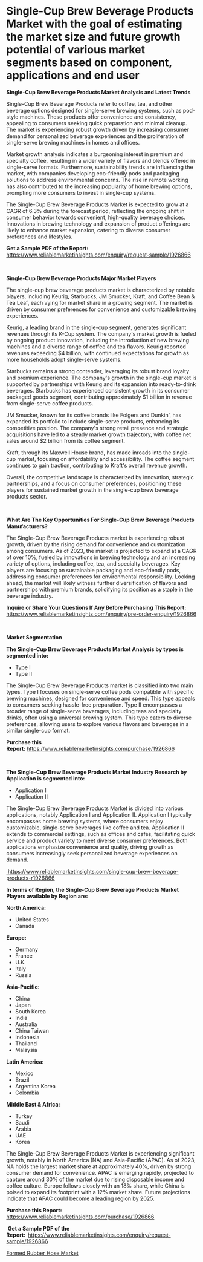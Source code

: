 <p><h1>Single-Cup Brew Beverage Products Market with the goal of estimating the market size and future growth potential of various market segments based on component, applications and end user</h1></p><p><strong>Single-Cup Brew Beverage Products Market Analysis and Latest Trends</strong></p>
<p><p>Single-Cup Brew Beverage Products refer to coffee, tea, and other beverage options designed for single-serve brewing systems, such as pod-style machines. These products offer convenience and consistency, appealing to consumers seeking quick preparation and minimal cleanup. The market is experiencing robust growth driven by increasing consumer demand for personalized beverage experiences and the proliferation of single-serve brewing machines in homes and offices.</p><p>Market growth analysis indicates a burgeoning interest in premium and specialty coffee, resulting in a wider variety of flavors and blends offered in single-serve formats. Furthermore, sustainability trends are influencing the market, with companies developing eco-friendly pods and packaging solutions to address environmental concerns. The rise in remote working has also contributed to the increasing popularity of home brewing options, prompting more consumers to invest in single-cup systems.</p><p>The Single-Cup Brew Beverage Products Market is expected to grow at a CAGR of 6.3% during the forecast period, reflecting the ongoing shift in consumer behavior towards convenient, high-quality beverage choices. Innovations in brewing technology and expansion of product offerings are likely to enhance market expansion, catering to diverse consumer preferences and lifestyles.</p></p>
<p><strong>Get a Sample PDF of the Report:&nbsp;</strong> <a href="https://www.reliablemarketinsights.com/enquiry/request-sample/1926866?utm_campaign=2012&utm_medium=2&utm_source=Github&utm_content=ia&utm_term=15012025&utm_id=single-cup-brew-beverage-products">https://www.reliablemarketinsights.com/enquiry/request-sample/1926866</a></p>
<p>&nbsp;</p>
<p><strong>Single-Cup Brew Beverage Products Major Market Players</strong></p>
<p><p>The single-cup brew beverage products market is characterized by notable players, including Keurig, Starbucks, JM Smucker, Kraft, and Coffee Bean & Tea Leaf, each vying for market share in a growing segment. The market is driven by consumer preferences for convenience and customizable brewing experiences.</p><p>Keurig, a leading brand in the single-cup segment, generates significant revenues through its K-Cup system. The company's market growth is fueled by ongoing product innovation, including the introduction of new brewing machines and a diverse range of coffee and tea flavors. Keurig reported revenues exceeding $4 billion, with continued expectations for growth as more households adopt single-serve systems.</p><p>Starbucks remains a strong contender, leveraging its robust brand loyalty and premium experience. The company's growth in the single-cup market is supported by partnerships with Keurig and its expansion into ready-to-drink beverages. Starbucks has experienced consistent growth in its consumer packaged goods segment, contributing approximately $1 billion in revenue from single-serve coffee products.</p><p>JM Smucker, known for its coffee brands like Folgers and Dunkin', has expanded its portfolio to include single-serve products, enhancing its competitive position. The company's strong retail presence and strategic acquisitions have led to a steady market growth trajectory, with coffee net sales around $2 billion from its coffee segment.</p><p>Kraft, through its Maxwell House brand, has made inroads into the single-cup market, focusing on affordability and accessibility. The coffee segment continues to gain traction, contributing to Kraft's overall revenue growth.</p><p>Overall, the competitive landscape is characterized by innovation, strategic partnerships, and a focus on consumer preferences, positioning these players for sustained market growth in the single-cup brew beverage products sector.</p></p>
<p>&nbsp;</p>
<p><strong>What Are The Key Opportunities For Single-Cup Brew Beverage Products Manufacturers?</strong></p>
<p><p>The Single-Cup Brew Beverage Products market is experiencing robust growth, driven by the rising demand for convenience and customization among consumers. As of 2023, the market is projected to expand at a CAGR of over 10%, fueled by innovations in brewing technology and an increasing variety of options, including coffee, tea, and specialty beverages. Key players are focusing on sustainable packaging and eco-friendly pods, addressing consumer preferences for environmental responsibility. Looking ahead, the market will likely witness further diversification of flavors and partnerships with premium brands, solidifying its position as a staple in the beverage industry.</p></p>
<p><strong>Inquire or Share Your Questions If Any Before Purchasing This Report:</strong> <a href="https://www.reliablemarketinsights.com/enquiry/pre-order-enquiry/1926866?utm_campaign=2012&utm_medium=2&utm_source=Github&utm_content=ia&utm_term=15012025&utm_id=single-cup-brew-beverage-products">https://www.reliablemarketinsights.com/enquiry/pre-order-enquiry/1926866</a></p>
<p>&nbsp;</p>
<p><strong>Market Segmentation</strong></p>
<p><strong>The Single-Cup Brew Beverage Products Market Analysis by types is segmented into:</strong></p>
<p><ul><li>Type I</li><li>Type II</li></ul></p>
<p><p>The Single-Cup Brew Beverage Products market is classified into two main types. Type I focuses on single-serve coffee pods compatible with specific brewing machines, designed for convenience and speed. This type appeals to consumers seeking hassle-free preparation. Type II encompasses a broader range of single-serve beverages, including teas and specialty drinks, often using a universal brewing system. This type caters to diverse preferences, allowing users to explore various flavors and beverages in a similar single-cup format.</p></p>
<p><strong>Purchase this Report:&nbsp;</strong><a href="https://www.reliablemarketinsights.com/purchase/1926866?utm_campaign=2012&utm_medium=2&utm_source=Github&utm_content=ia&utm_term=15012025&utm_id=single-cup-brew-beverage-products">https://www.reliablemarketinsights.com/purchase/1926866</a></p>
<p>&nbsp;</p>
<p><strong>The Single-Cup Brew Beverage Products Market Industry Research by Application is segmented into:</strong></p>
<p><ul><li>Application I</li><li>Application II</li></ul></p>
<p><p>The Single-Cup Brew Beverage Products Market is divided into various applications, notably Application I and Application II. Application I typically encompasses home brewing systems, where consumers enjoy customizable, single-serve beverages like coffee and tea. Application II extends to commercial settings, such as offices and cafes, facilitating quick service and product variety to meet diverse consumer preferences. Both applications emphasize convenience and quality, driving growth as consumers increasingly seek personalized beverage experiences on demand.</p></p>
<p><a href="https://www.reliablemarketinsights.com/single-cup-brew-beverage-products-r1926866?utm_campaign=2012&utm_medium=2&utm_source=Github&utm_content=ia&utm_term=15012025&utm_id=single-cup-brew-beverage-products">&nbsp;https://www.reliablemarketinsights.com/single-cup-brew-beverage-products-r1926866</a></p>
<p><strong>In terms of Region, the Single-Cup Brew Beverage Products Market Players available by Region are:</strong></p>
<p>
    <p> <strong> North America: </strong>
        <ul>
            <li>United States</li>
            <li>Canada</li>
        </ul>
        </p> 
    <p> <strong> Europe: </strong>
        <ul>
            <li>Germany</li>
            <li>France</li>
            <li>U.K.</li>
            <li>Italy</li>
            <li>Russia</li>
        </ul>
        </p> 
    <p> <strong> Asia-Pacific: </strong>
        <ul>
            <li>China</li>
            <li>Japan</li>
            <li>South Korea</li>
            <li>India</li>
            <li>Australia</li>
            <li>China Taiwan</li>
            <li>Indonesia</li>
            <li>Thailand</li>
            <li>Malaysia</li>
        </ul>
        </p> 
    <p> <strong> Latin America: </strong>
        <ul>
            <li>Mexico</li>
            <li>Brazil</li>
            <li>Argentina Korea</li>
            <li>Colombia</li>
        </ul>
        </p> 
    <p> <strong> Middle East & Africa: </strong>
        <ul>
            <li>Turkey</li>
            <li>Saudi</li>
            <li>Arabia</li>
            <li>UAE</li>
            <li>Korea</li>
        </ul>
    </p>
    </p>
<p><p>The Single-Cup Brew Beverage Products Market is experiencing significant growth, notably in North America (NA) and Asia-Pacific (APAC). As of 2023, NA holds the largest market share at approximately 40%, driven by strong consumer demand for convenience. APAC is emerging rapidly, projected to capture around 30% of the market due to rising disposable income and coffee culture. Europe follows closely with an 18% share, while China is poised to expand its footprint with a 12% market share. Future projections indicate that APAC could become a leading region by 2025.</p></p>
<p><strong>Purchase this Report: </strong><a href="https://www.reliablemarketinsights.com/purchase/1926866?utm_campaign=2012&utm_medium=2&utm_source=Github&utm_content=ia&utm_term=15012025&utm_id=single-cup-brew-beverage-products">https://www.reliablemarketinsights.com/purchase/1926866</a></p>
<p>&nbsp;<strong>Get a Sample PDF of the Report:&nbsp;&nbsp;</strong><a href="https://www.reliablemarketinsights.com/enquiry/request-sample/1926866?utm_campaign=2012&utm_medium=2&utm_source=Github&utm_content=ia&utm_term=15012025&utm_id=single-cup-brew-beverage-products">https://www.reliablemarketinsights.com/enquiry/request-sample/1926866</a></p>
<p><strong></strong></p>
<p><p><a href="https://github.com/JakirUddin511/Market-Research-Report-List-1/blob/main/formed-rubber-hose-market.md?utm_campaign=2012&utm_medium=2&utm_source=Github&utm_content=ia&utm_term=15012025&utm_id=single-cup-brew-beverage-products">Formed Rubber Hose Market</a></p></p>